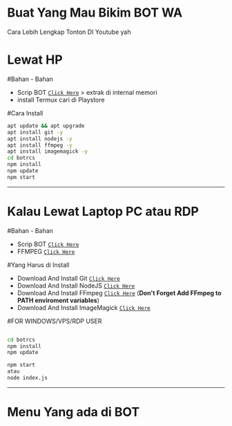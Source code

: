 # Buat Yang Mau Bikim BOT WA
Cara Lebih Lengkap Tonton DI Youtube yah



# Lewat HP
#Bahan - Bahan
* Scrip BOT  [`Click Here`](https://git-scm.com/downloads) > extrak di internal memori
* install Termux cari di Playstore

#Cara Install

```bash
apt update && apt upgrade
apt install git -y
apt install nodejs -y
apt install ffmpeg -y
apt install imagemagick -y
cd botrcs
npm install
npm update
npm start
```
---------

# Kalau Lewat Laptop PC atau RDP
#Bahan - Bahan
* Scrip BOT  [`Click Here`](https://git-scm.com/downloads)
* FFMPEG   [`Click Here`](https://git-scm.com/downloads)

#Yang Harus di Install
* Download And Install Git [`Click Here`](https://git-scm.com/downloads)
* Download And Install NodeJS [`Click Here`](https://nodejs.org/en/download)
* Download And Install FFmpeg [`Click Here`](https://ffmpeg.org/download.html) (**Don't Forget Add FFmpeg to PATH enviroment variables**)
* Download And Install ImageMagick [`Click Here`](https://imagemagick.org/script/download.php)

#FOR WINDOWS/VPS/RDP USER

```bash

cd botrcs
npm install
npm update

npm start
atau
node index.js
```
---------

# Menu Yang ada di BOT

